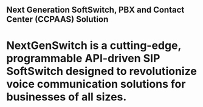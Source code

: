 ## Next Generation SoftSwitch, PBX and Contact Center (CCPAAS) Solution
# NextGenSwitch is a cutting-edge, programmable API-driven SIP SoftSwitch designed to revolutionize voice communication solutions for businesses of all sizes. 
